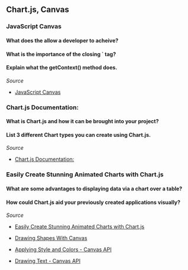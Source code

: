 ## Chart.js, Canvas

### JavaScript Canvas

#### What does the <canvas> allow a developer to acheive?

#### What is the importance of the closing `</canvas> tag?

#### Explain what the getContext() method does.

*Source* 
- [JavaScript Canvas](https://www.javascripttutorial.net/web-apis/javascript-canvas/)

### Chart.js Documentation:

#### What is Chart.js and how it can be brought into your project?

#### List 3 different Chart types you can create using Chart.js.

*Source*

- [Chart.js Documentation:](http://www.chartjs.org/docs/)

### Easily Create Stunning Animated Charts with Chart.js

#### What are some advantages to displaying data via a chart over a table?

#### How could Chart.js aid your previously created applications visually?

*Source*
- [Easily Create Stunning Animated Charts with Chart.js](https://www.webdesignerdepot.com/2013/11/easily-create-stunning-animated-charts-with-chart-js/)

- [Drawing Shapes With Canvas](https://developer.mozilla.org/en-US/docs/Web/API/Canvas_API/Tutorial/Drawing_shapes)

- [Applying Style and Colors - Canvas API](https://developer.mozilla.org/en-US/docs/Web/API/Canvas_API/Tutorial/Applying_styles_and_colors)

- [Drawing Text - Canvas API](https://developer.mozilla.org/en-US/docs/Web/API/Canvas_API/Tutorial/Drawing_text)
